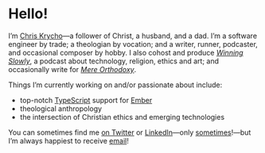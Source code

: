 # Hello!

I’m [Chris Krycho][home]—a follower of Christ, a husband, and a dad. I’m a software engineer by trade; a theologian by vocation; and a writer, runner, podcaster, and occasional composer by hobby. I also cohost and produce [<cite>Winning Slowly</cite>][ws], a podcast about technology, religion, ethics and art; and occasionally write for [<cite>Mere Orthodoxy</cite>][mere-o].

[home]: https://v5.chriskrycho.com
[ws]: https://winningslowly.org
[mere-o]: https://mereorthodoxy.com

Things I’m currently working on and/or passionate about include:

- top-notch [TypeScript][ts] support for [Ember][ember]
- theological anthropology
- the intersection of Christian ethics and emerging technologies

You can sometimes find me [on Twitter][twitter] or [LinkedIn][li]—only [sometimes][schedule]!—but I’m always happiest to receive [email](mailto:hello@chriskrycho.com)!

[ts]: https://www.typescriptlang.org
[ember]: https://emberjs.com
[rewrite]: https://rewrite.software
[twitter]: https://twitter.com/chriskrycho
[li]: https://www.linkedin.com/in/chriskrycho/
[schedule]: https://v5.chriskrycho.com/journal/reluctantly-returning-to-social-media/
